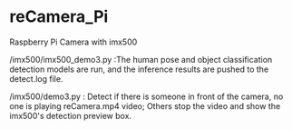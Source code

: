 # reCamera_Pi
Raspberry Pi Camera with imx500

/imx500/imx500_demo3.py :The human pose and object classification detection models are run, and the inference results are pushed to the detect.log file.

/imx500/demo3.py : Detect if there is someone in front of the camera, no one is playing reCamera.mp4 video; Others stop the video and show the imx500's detection preview box.

